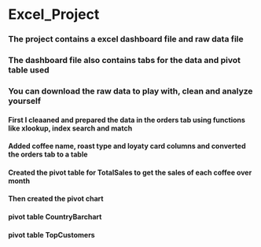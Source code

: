 # Excel_Project

### The project contains a excel dashboard file and raw data file 
### The dashboard file also contains tabs for the data and pivot table used
### You can download the raw data to play with, clean and analyze  yourself

#### First I cleaaned and prepared the data in the orders tab using functions like xlookup, index search and match
#### Added coffee name, roast type and loyaty card columns and converted the orders tab to a table 
#### Created the pivot table for TotalSales to get the sales of each coffee over month
#### Then created the pivot chart
#### pivot table CountryBarchart
#### pivot table TopCustomers
